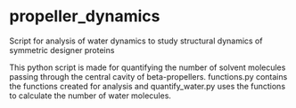# propeller_dynamics
Script for analysis of water dynamics to study structural dynamics of symmetric designer proteins


This python script is made for quantifying the number of solvent molecules passing through the central cavity of beta-propellers.
functions.py contains the functions created for analysis and quantify_water.py uses the functions to calculate the number of water molecules. 
